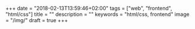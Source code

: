 +++
date = "2018-02-13T13:59:46+02:00"
tags = ["web", "frontend", "html/css"]
title = ""
description = ""
keywords = "html/css, frontend"
image = "/img/"
draft = true
+++

